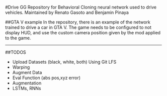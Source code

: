 #Drive GG
Repository for Behavioral Cloning neural network used to drive vehicles.
Maintained by Renato Gasoto and Benjamin Pinaya

##GTA V example
In the repository, there is an example of the network trained to drive a car in GTA V.
The game needs to be configured to not display HUD, and use the custom camera position given by the mod applied to the game.

---------

##TODOS

* Upload Datasets (black, white, both) Using Git LFS
* Warping
* Augment Data
* Eval Function (abs pos,xyz error)
* Augmentation
* LSTMs, RNNs
